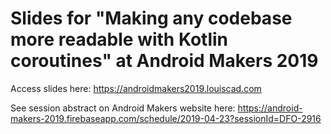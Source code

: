 # Slides for "Making any codebase more readable with Kotlin coroutines" at Android Makers 2019

Access slides here: https://androidmakers2019.louiscad.com

See session abstract on Android Makers website here: https://android-makers-2019.firebaseapp.com/schedule/2019-04-23?sessionId=DFO-2916
